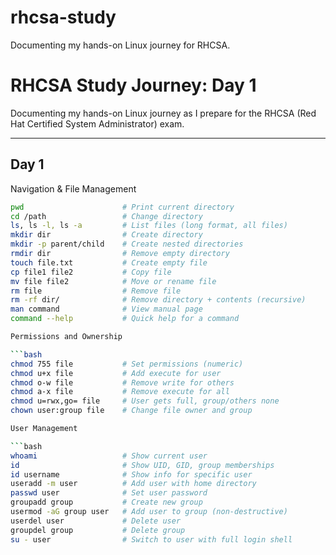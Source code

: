 # rhcsa-study
Documenting my hands-on Linux journey for RHCSA.

# RHCSA Study Journey: Day 1

Documenting my hands-on Linux journey as I prepare for the RHCSA (Red Hat Certified System Administrator) exam.

---

## Day 1

Navigation & File Management

```bash
pwd                      # Print current directory
cd /path                 # Change directory
ls, ls -l, ls -a         # List files (long format, all files)
mkdir dir                # Create directory
mkdir -p parent/child    # Create nested directories
rmdir dir                # Remove empty directory
touch file.txt           # Create empty file
cp file1 file2           # Copy file
mv file file2            # Move or rename file
rm file                  # Remove file
rm -rf dir/              # Remove directory + contents (recursive)
man command              # View manual page
command --help           # Quick help for a command

Permissions and Ownership

```bash
chmod 755 file           # Set permissions (numeric)
chmod u+x file           # Add execute for user
chmod o-w file           # Remove write for others
chmod a-x file           # Remove execute for all
chmod u=rwx,go= file     # User gets full, group/others none
chown user:group file    # Change file owner and group

User Management

```bash
whoami                   # Show current user
id                       # Show UID, GID, group memberships
id username              # Show info for specific user
useradd -m user          # Add user with home directory
passwd user              # Set user password
groupadd group           # Create new group
usermod -aG group user   # Add user to group (non-destructive)
userdel user             # Delete user
groupdel group           # Delete group
su - user                # Switch to user with full login shell